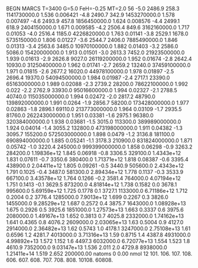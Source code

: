 BEGN
MARCS T=3400 G=5.0 FeH=-0.25 MT=2.0
                  56
-5.0 2486.9 258.3 1141730000.0 1.536 0.006421 
-4.8 2490.7 342.9 1453270000.0 1.578 0.007497 
-4.6 2493.9 457.8 1856450000.0 1.624 0.008576 
-4.4 2499.1 618.9 2404150000.0 1.671 0.009585 
-4.2 2506.4 849.6 3162160000.0 1.717 0.01053 
-4.0 2516.4 1185.0 4226820000.0 1.763 0.01141 
-3.8 2529.1 1678.0 5735150000.0 1.806 0.01227 
-3.6 2544.7 2406.0 7885490000.0 1.846 0.01313 
-3.4 2563.6 3485.0 10970100000.0 1.882 0.01403 
-3.2 2586.0 5086.0 15420000000.0 1.913 0.01501 
-3.0 2613.3 7452.0 21923500000.0 1.939 0.01613 
-2.9 2626.8 9027.0 26119200000.0 1.952 0.01674 
-2.8 2642.4 10930.0 31250400000.0 1.962 0.01741 
-2.7 2659.2 13240.0 37459100000.0 1.971 0.01815 
-2.6 2677.2 16020.0 44978100000.0 1.978 0.01897 
-2.5 2696.4 19370.0 54094500000.0 1.984 0.01987 
-2.4 2717.1 23390.0 65163000000.0 1.989 0.02088 
-2.3 2739.2 28200.0 78622100000.0 1.992 0.022 
-2.2 2762.9 33930.0 95016600000.0 1.994 0.02327 
-2.1 2788.5 40740.0 115035000000.0 1.994 0.02472 
-2.0 2817.2 48790.0 139892000000.0 1.991 0.0264 
-1.9 2856.7 58200.0 173428000000.0 1.977 0.02863 
-1.8 2896.1 69110.0 213773000000.0 1.964 0.03109 
-1.7 2935.5 81760.0 262243000000.0 1.951 0.03381 
-1.6 2975.1 96380.0 320384000000.0 1.938 0.03681 
-1.5 3015.0 113300.0 389989000000.0 1.924 0.04014 
-1.4 3055.2 132800.0 473198000000.0 1.911 0.04382 
-1.3 3095.7 155200.0 572503000000.0 1.898 0.0479 
-1.2 3136.8 181100.0 690894000000.0 1.885 0.05241 
-1.1 3178.3 210900.0 831824000000.0 1.871 0.05742 
-1.0 3220.4 245000.0 999399000000.0 1.858 0.06298 
-0.9 3263.2 284200.0 1.19836e+12 1.845 0.06918 
-0.8 3306.5 329100.0 1.4343e+12 1.831 0.07611 
-0.7 3350.6 380400.0 1.71371e+12 1.818 0.08387 
-0.6 3395.4 438900.0 2.04411e+12 1.805 0.09261 
-0.5 3440.9 505600.0 2.4343e+12 1.791 0.1025 
-0.4 3487.0 581300.0 2.89434e+12 1.778 0.1137 
-0.3 3533.9 667100.0 3.43578e+12 1.764 0.1266 
-0.2 3581.4 764000.0 4.07194e+12 1.751 0.1413 
-0.1 3629.5 873200.0 4.81814e+12 1.738 0.1582 
0.0 3678.1 995600.0 5.69159e+12 1.725 0.1778 
0.1 3727.1 1133000.0 6.71186e+12 1.712 0.2004 
0.2 3776.4 1285000.0 7.9013e+12 1.699 0.2267 
0.3 3826.0 1455000.0 9.28529e+12 1.687 0.2572 
0.4 3875.7 1643000.0 1.08928e+13 1.675 0.2926 
0.5 3925.6 1851000.0 1.27573e+13 1.663 0.3337 
0.6 3975.6 2080000.0 1.49167e+13 1.652 0.3813 
0.7 4025.8 2332000.0 1.74162e+13 1.641 0.4365 
0.8 4076.2 2609000.0 2.03065e+13 1.63 0.5004 
0.9 4127.0 2914000.0 2.36482e+13 1.62 0.5743 
1.0 4178.1 3247000.0 2.75108e+13 1.61 0.6596 
1.2 4281.7 4013000.0 3.71316e+13 1.59 0.8715 
1.4 4387.8 4931000.0 4.99892e+13 1.572 1.152 
1.6 4497.3 6032000.0 6.72077e+13 1.554 1.523 
1.8 4610.9 7352000.0 9.03147e+13 1.536 2.011 
2.0 4729.8 8938000.0 1.21411e+14 1.519 2.652 
200000.00
natoms              0      0.00
nmol          12
          101.         106.       107.      108.         606.        607.        608.
          707.         708.       808.    10108.       60808.
